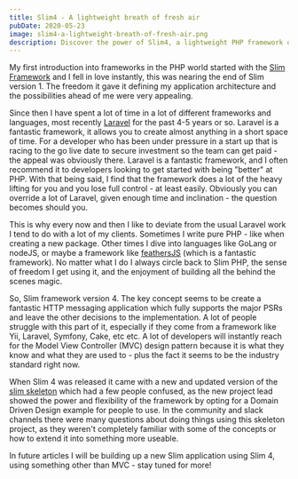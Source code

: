 ```yaml
---
title: Slim4 - A lightweight breath of fresh air
pubDate: 2020-05-23
image: slim4-a-lightweight-breath-of-fresh-air.png
description: Discover the power of Slim4, a lightweight PHP framework offering control and customization. Ideal for flexible application architecture.
---
```


My first introduction into frameworks in the PHP world started with the [Slim
Framework](http://www.slimframework.com/) and I fell in love instantly, this
was nearing the end of Slim version 1. The freedom it gave it defining my
application architecture and the possibilities ahead of me were very
appealing.

Since then I have spent a lot of time in a lot of different frameworks and languages, most recently [Laravel](https://laravel.com/) for the past 4-5 years or so. Laravel is a fantastic framework, it allows you to create almost anything in a short space of time. For a developer who has been under pressure in a start up that is racing to the go live date to secure investment so the team can get paid - the appeal was obviously there. Laravel is a fantastic framework, and I often recommend it to developers looking to get started with being "better" at PHP. With that being said, I find that the framework does a lot of the heavy lifting for you and you lose full control - at least easily. Obviously you can override a lot of Laravel, given enough time and inclination - the question becomes should you.

This is why every now and then I like to deviate from the usual Laravel work I tend to do with a lot of my clients. Sometimes I write pure PHP - like when creating a new package. Other times I dive into languages like GoLang or nodeJS, or maybe a framework like [feathersJS](https://feathersjs.com/) (which is a fantastic framework). No matter what I do I always circle back to Slim PHP, the sense of freedom I get using it, and the enjoyment of building all the behind the scenes magic.

So, Slim framework version 4. The key concept seems to be create a fantastic HTTP messaging application which fully supports the major PSRs and leave the other decisions to the implementation. A lot of people struggle with this part of it, especially if they come from a framework like Yii, Laravel, Symfony, Cake, etc etc. A lot of developers will instantly reach for the Model View Controller (MVC) design pattern because it is what they know and what they are used to - plus the fact it seems to be the industry standard right now.

When Slim 4 was released it came with a new and updated version of the [slim skeleton](https://github.com/slimphp/Slim-Skeleton) which had a few people confused, as the new project lead showed the power and flexibility of the framework by opting for a Domain Driven Design example for people to use. In the community and slack channels there were many questions about doing things using this skeleton project, as they weren't completely familiar with some of the concepts or how to extend it into something more useable.

In future articles I will be building up a new Slim application using Slim 4, using something other than MVC - stay tuned for more!